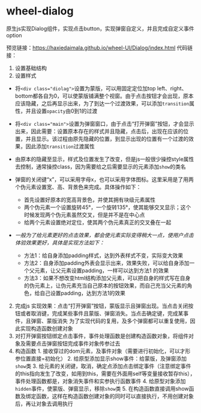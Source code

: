 # wheel-dialog
原生js实现Dialog组件，实现点击button，实现弹窗自定义，并且完成自定义事件option

预览链接：https://haxiedaimala.github.io/wheel-UI/Dialog/index.html
代码链接：

1. 设置基础结构
2. 设置样式
  - 将`<div class="diolag">`设置为蒙版，可以用固定定位加top left、right、bottom都各自为0，可以使蒙版铺满整个视窗。由于点击按钮才会出现，原本应该隐藏，之后再显示出来，为了到达一个过渡效果，可以添加`transition`属性，并且设置`opacity`由0到1的过渡
  - 将`<div class="main">`设置为弹窗窗口，由于点击“打开弹窗”按钮，才会显示出来，因此需要：设置原本存在的样式并且隐藏，点击后，出现在应该的位置，并且显示。该过程由原先隐藏的位置，到显示出现的位置有一个过渡的效果，因此添加`transition`过渡属性
  - 由原本的隐藏至显示，样式及位置发生了改变，但是js一般很少操控style属性去控制，通常操控class，因为需要给之后需要显示的元素添加`show`的类名
  - 弹窗的关闭键“x”，可以采用字母x，也可以采用字体图标。这里采用是了用两个伪元素设置宽、高、背景色来完成。具体操作如下：
    - 首先设置好原本的宽高背景色，并使其拥有块级元素属性
    - 两个伪元素一个设置旋转45°，一个旋转135°，使其能够交叉显示；这个时候发现两个伪元素虽然交叉，但是并不是在中心点
    - 给两个元素设置绝对定位，使其两个伪元素真正的交叉叠在一起

  - *一般为了给元素更好的点击效果，都会使元素实际变得稍大一点，使用户点击体验效果更好，具体是实现方法如下：*
    - 方法1：给自身添加padding样式，达到外表样式不变，实际变大效果
    - 方法2：自身添加padding外表会显示出来，效果失败，可以给自身添加一个父元素，让父元素设置padding，一样可以达到方法1 的效果
    - 方法3：如果不想改变html结构添加父元素，可以把自身的样式写在自身的伪元素上，让伪元素充当自己原本的按钮效果，而自己充当父元素的角色，给自己设置padding，达到方法1的效果
  
2. 完成js
实现效果：点击“打开弹窗”按钮，蒙版显示且弹窗出现。当点击关闭按钮或者取消键，完成某些事件且蒙版、弹窗消失。当点击确定键，完成某事件，且弹窗、蒙版消失
为了实现代码的复用，及多个弹窗都可以重复使用，因此实现构造函数创建对象
  1. 对打开弹窗按钮绑定点击事件，事件处理函数是创建构造函数对象，将组件对象及需要点击弹窗按钮完成事件对象传参过去
  2. 构造函数
    1. 接收穿过的dom元素，及事件对象（需要进行初始化，可以才形参位置直接=初始化）
    2. 给原型添加显示show事件：给蒙版，及弹窗添加`show`类
    3. 给元素的关闭键，取消，确定点添加点击绑定事件（注意绑定事件的this指向发生了改变，如用到this，需要在外面用self等变量接收暂存this），事件处理函数都是，对象消失事件和实参执行函数事件
    4. 给原型对象添加`hidden`事件，使蒙版、弹窗显示，移除`show`类
    5. 在构造函数直接调用show函数及绑定函数，这样在构造函数创建对象的同时可以直接执行，不用创建对象后，再让对象去调用执行
